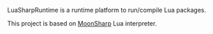 LuaSharpRuntime is a runtime platform to run/compile Lua packages.

This project is based on [MoonSharp](http://moonsharp.org) Lua interpreter.
